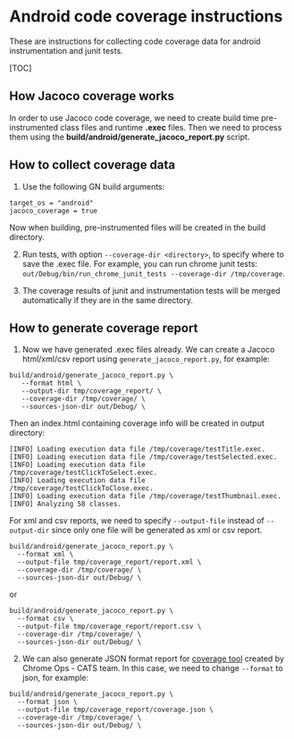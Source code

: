 # Android code coverage instructions

These are instructions for collecting code coverage data for android
instrumentation and junit tests.

[TOC]

## How Jacoco coverage works

In order to use Jacoco code coverage, we need to create build time pre-instrumented
class files and runtime **.exec** files. Then we need to process them using the
**build/android/generate_jacoco_report.py** script.

## How to collect coverage data

1. Use the following GN build arguments:

  ```gn
  target_os = "android"
  jacoco_coverage = true
  ```

   Now when building, pre-instrumented files will be created in the build directory.

2. Run tests, with option `--coverage-dir <directory>`, to specify where to save
   the .exec file. For example, you can run chrome junit tests:
   `out/Debug/bin/run_chrome_junit_tests --coverage-dir /tmp/coverage`.

3. The coverage results of junit and instrumentation tests will be merged
   automatically if they are in the same directory.

## How to generate coverage report

1. Now we have generated .exec files already. We can create a Jacoco html/xml/csv
   report using `generate_jacoco_report.py`, for example:

  ```shell
  build/android/generate_jacoco_report.py \
     --format html \
     --output-dir tmp/coverage_report/ \
     --coverage-dir /tmp/coverage/ \
     --sources-json-dir out/Debug/ \
  ```
   Then an index.html containing coverage info will be created in output directory:

  ```
  [INFO] Loading execution data file /tmp/coverage/testTitle.exec.
  [INFO] Loading execution data file /tmp/coverage/testSelected.exec.
  [INFO] Loading execution data file /tmp/coverage/testClickToSelect.exec.
  [INFO] Loading execution data file /tmp/coverage/testClickToClose.exec.
  [INFO] Loading execution data file /tmp/coverage/testThumbnail.exec.
  [INFO] Analyzing 58 classes.
  ```

   For xml and csv reports, we need to specify `--output-file` instead of `--output-dir` since
   only one file will be generated as xml or csv report.
  ```shell
  build/android/generate_jacoco_report.py \
    --format xml \
    --output-file tmp/coverage_report/report.xml \
    --coverage-dir /tmp/coverage/ \
    --sources-json-dir out/Debug/ \
  ```

   or

  ```shell
  build/android/generate_jacoco_report.py \
    --format csv \
    --output-file tmp/coverage_report/report.csv \
    --coverage-dir /tmp/coverage/ \
    --sources-json-dir out/Debug/ \
  ```

2. We can also generate JSON format report for
   [coverage tool](https://chromium.googlesource.com/chromium/src/+/HEAD/docs/testing/code_coverage.md)
   created by Chrome Ops - CATS team.
   In this case, we need to change `--format` to json, for example:

  ```shell
  build/android/generate_jacoco_report.py \
    --format json \
    --output-file tmp/coverage_report/coverage.json \
    --coverage-dir /tmp/coverage/ \
    --sources-json-dir out/Debug/ \
  ```

